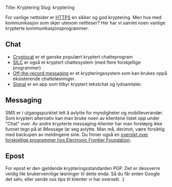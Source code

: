 Title: Kryptering
Slug: kryptering

For vanlige nettsider er [HTTPS](/tiltak/https/) en
sikker og god kryptering. Men hva med kommunikasjon som skjer utenom
nettleser? Her har vi samlet noen vanlige krypterte
kommunikasjonsprogrammer.

Chat
----

-   [Cryptocat](https://crypto.cat) er et ganske populært kryptert
    chatteprogram
-   [SILC](http://silcnet.org/info.html) er også et kryptert
    chattesystem (med flere forskjellige programmer)
-   [Off-the-record messaging](https://otr.cypherpunks.ca) er et
    krypteringssystem som kan brukes oppå eksisterende chatteløsninger.
-   [Signal](https://whispersystems.org) er en app som tilbyr kryptert
    tekstchat og lydsamtaler.

Messaging
---------

SMS er i utgangspunktet lett å avlytte for myndigheter og
mobilleverandør. Som kryptert alternativ kan man bruke noen av klientene
listet opp under "Chat" over. Av andre krypterte messaging-klienter har
man foreløpig ikke funnet tegn på at iMessage lar seg avlytte. Man må,
derimot, være forsiktig med backupen av meldingene sine. Du finner også
en [oversikt over forskjellige programmer hos Electronic Frontier
Foundation](https://www.eff.org/secure-messaging-scorecard).

Epost
-----

For epost er den gjeldende krypteringsstandarden PGP. Det er dessverre
veldig lite brukervennlige løsninger til dette enda. Så du får enten
Google det selv, eller sende oss tips til klienter vi har oversett. :)

 

